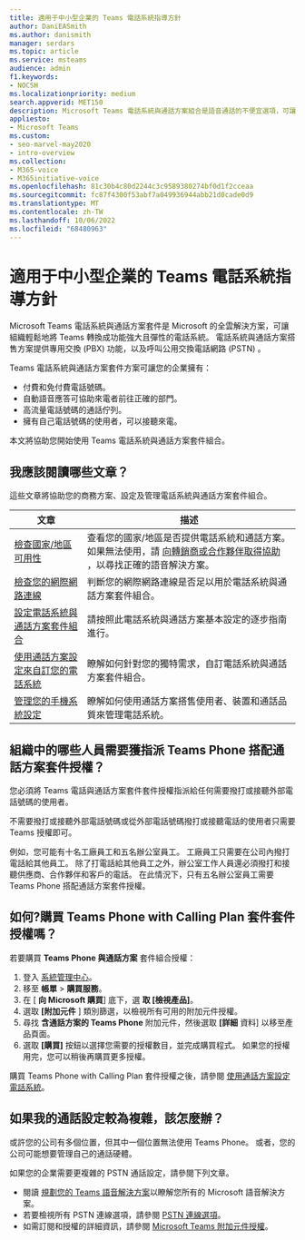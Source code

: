 ```yaml
---
title: 適用于中小型企業的 Teams 電話系統指導方針
author: DaniEASmith
ms.author: danismith
manager: serdars
ms.topic: article
ms.service: msteams
audience: admin
f1.keywords:
- NOCSH
ms.localizationpriority: medium
search.appverid: MET150
description: Microsoft Teams 電話系統與通話方案組合是語音通話的不便宜選項，可讓中小型企業更有效地溝通。
appliesto:
- Microsoft Teams
ms.custom:
- seo-marvel-may2020
- intro-overview
ms.collection:
- M365-voice
- M365initiative-voice
ms.openlocfilehash: 81c30b4c80d2244c3c9589380274bf0d1f2cceaa
ms.sourcegitcommit: fc87f4300f53abf7a049936944abb21d0cade0d9
ms.translationtype: MT
ms.contentlocale: zh-TW
ms.lasthandoff: 10/06/2022
ms.locfileid: "68480963"
---
```

# <a name="teams-phone-system-guidance-for-small-and-medium-businesses"></a>適用于中小型企業的 Teams 電話系統指導方針

Microsoft Teams 電話系統與通話方案套件是 Microsoft 的全雲解決方案，可讓組織輕鬆地將 Teams 轉換成功能強大且彈性的電話系統。 電話系統與通話方案搭售方案提供專用交換 (PBX) 功能，以及呼叫公用交換電話網路 (PSTN) 。

Teams 電話系統與通話方案套件方案可讓您的企業擁有：

- 付費和免付費電話號碼。
- 自動語音應答可協助來電者前往正確的部門。
- 高流量電話號碼的通話佇列。
- 擁有自己電話號碼的使用者，可以接聽來電。

本文將協助您開始使用 Teams 電話系統與通話方案套件組合。

## <a name="which-articles-should-i-read"></a>我應該閱讀哪些文章？

這些文章將協助您的商務方案、設定及管理電話系統與通話方案套件組合。

| 文章 | 描述 |
|---------|-------------|
| [檢查國家/地區可用性](../country-and-region-availability-for-audio-conferencing-and-calling-plans/country-and-region-availability-for-audio-conferencing-and-calling-plans.md) | 查看您的國家/地區是否提供電話系統和通話方案。 如果無法使用，請 [向轉銷商或合作夥伴取得協助](../business-voice/reseller-partner-support.md) ，以尋找正確的語音解決方案。 |
| [檢查您的網際網路連線](../business-voice/get-ready-internet.md) | 判斷您的網際網路連線是否足以用於電話系統與通話方案套件組合。 |
| [設定電話系統與通話方案套件組合](../business-voice/set-up-overview.md) | 請按照此電話系統與通話方案基本設定的逐步指南進行。 |
| [使用通話方案設定來自訂您的電話系統](../business-voice/customize-business-voice.md) | 瞭解如何針對您的獨特需求，自訂電話系統與通話方案套件組合。 |
| [管理您的手機系統設定](../business-voice/create-users.md) | 瞭解如何使用通話方案搭售使用者、裝置和通話品質來管理電話系統。 |

## <a name="who-in-my-organization-needs-to-be-assigned-teams-phone-with-calling-plan-bundle-licenses"></a>組織中的哪些人員需要獲指派 Teams Phone 搭配通話方案套件授權？

您必須將 Teams 電話與通話方案套件套件授權指派給任何需要撥打或接聽外部電話號碼的使用者。

不需要撥打或接聽外部電話號碼或從外部電話號碼撥打或接聽電話的使用者只需要 Teams 授權即可。

例如，您可能有十名工廠員工和五名辦公室員工。 工廠員工只需要在公司內撥打電話給其他員工。 除了打電話給其他員工之外，辦公室工作人員還必須撥打和接聽供應商、合作夥伴和客戶的電話。 在此情況下，只有五名辦公室員工需要 Teams Phone 搭配通話方案套件授權。

## <a name="how-do-i-purchase-teams-phone-with-calling-plan-bundle-licenses"></a>如何?購買 Teams Phone with Calling Plan 套件套件授權嗎？

若要購買 **Teams Phone 與通話方案** 套件組合授權：

1. 登入 [系統管理中心](https://admin.microsoft.com/Adminportal/Home#/homepage)。
2. 移至 **帳單**  >  **購買服務**。
3. 在 [ **向 Microsoft 購買**] 底下，選 **取 [檢視產品]**。
4. 選取 **[附加元件** ] 類別篩選，以檢視所有可用的附加元件授權。
5. 尋找 **含通話方案的 Teams Phone** 附加元件，然後選取 **[詳細** 資料] 以移至產品頁面。
6. 選取 **[購買]** 按鈕以選擇您需要的授權數目，並完成購買程式。 如果您的授權用完，您可以稍後再購買更多授權。

購買 Teams Phone with Calling Plan 套件授權之後，請參閱 [使用通話方案設定電話系統](../business-voice/set-up-overview.md)。

## <a name="what-if-my-calling-setup-is-more-complex"></a>如果我的通話設定較為複雜，該怎麼辦？

或許您的公司有多個位置，但其中一個位置無法使用 Teams Phone。 或者，您的公司可能想要管理自己的通話硬體。

如果您的企業需要更複雜的 PSTN 通話設定，請參閱下列文章。

- 閱讀 [規劃您的 Teams 語音解決方案](../cloud-voice-landing-page.md)以瞭解您所有的 Microsoft 語音解決方案。
- 若要檢視所有 PSTN 連線選項，請參閱 [PSTN 連線選項](../pstn-connectivity.md)。
- 如需訂閱和授權的詳細資訊，請參閱 [Microsoft Teams 附加元件授權](../teams-add-on-licensing/microsoft-teams-add-on-licensing.md)。
